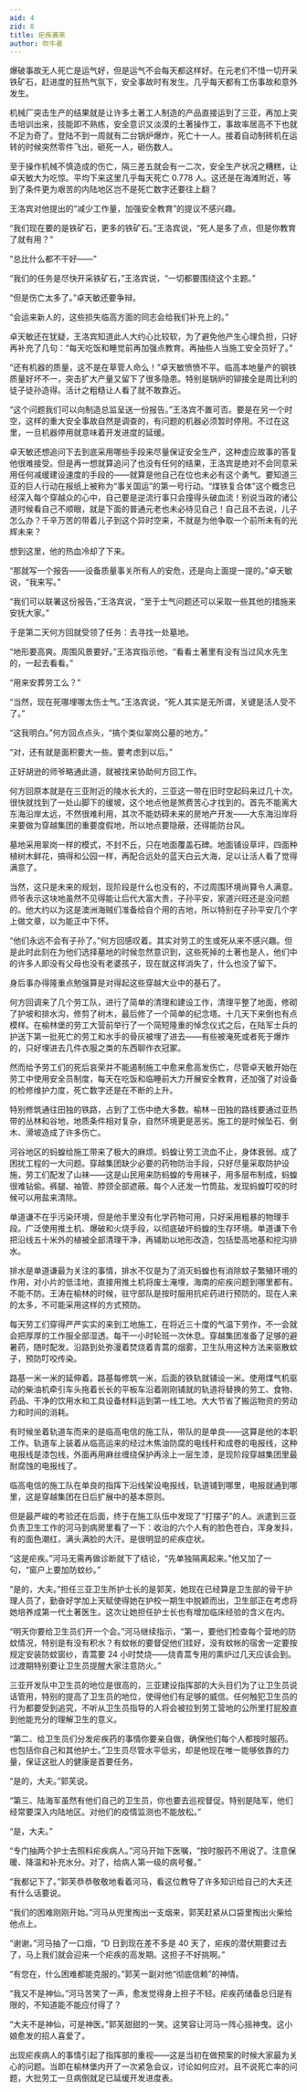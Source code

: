 ```yaml
---
aid: 4
zid: 8
title: 疟疾袭来
author: 吹牛者
---
```


爆破事故无人死亡是运气好，但是运气不会每天都这样好。在元老们不惜一切开采铁矿石，赶进度的狂热气氛下，安全事故时有发生。几乎每天都有工伤事故和意外发生。

机械厂突击生产的结果就是让许多土著工人制造的产品直接运到了三亚，再加上突击培训出来，技能即不熟练，安全意识又淡漠的土著操作工，事故率居高不下也就不足为奇了。登陆不到一周就有二台锅炉爆炸，死亡十一人。接着自动制砖机在运转的时候突然零件飞出，砸死一人，砸伤数人。

至于操作机械不慎造成的伤亡，隔三差五就会有一二次，安全生产状况之糟糕，让卓天敏大为吃惊。平均下来这里几乎每天死亡 0.778 人。这还是在海滩附近，等到了条件更为艰苦的内陆地区岂不是死亡数字还要往上翻？

王洛宾对他提出的“减少工作量，加强安全教育”的提议不感兴趣。

“我们现在要的是铁矿石，更多的铁矿石。”王洛宾说，“死人是多了点，但是你教育了就有用？”

“总比什么都不干好——”

“我们的任务是尽快开采铁矿石，”王洛宾说，“一切都要围绕这个主题。”

“但是伤亡太多了。”卓天敏还要争辩。

“会运来新人的，这些损失临高方面的同志会给我们补充上的。”

卓天敏还在犹疑，王洛宾知道此人大约心比较软，为了避免他产生心理负担，只好再补充了几句：“每天吃饭和睡觉前再加强点教育。再抽些人当施工安全员好了。”

“还有机器的质量，这不是在草菅人命么！”卓天敏愤愤不平。临高本地量产的钢铁质量好坏不一，突击扩大产量又留下了很多隐患。特别是锅炉的铆接全是周比利的徒子徒孙造得。活计之粗糙让人看了就不敢靠近。

“这个问题我们可以向制造总监呈送一份报告。”王洛宾不置可否。要是在另一个时空，这样的重大安全事故自然是调查的，有问题的机器必须暂时停用。不过在这里，一旦机器停用就意味着开发进度的延缓。

卓天敏还想追问下去到底采用哪些手段来尽量保证安全生产，这种虚应故事的答复他很难接受。但是再一想就算追问了也没有任何的结果，王洛宾是绝对不会同意采用任何减缓建设速度的手段的——就算是他自己在位也未必有这个勇气。要知道三亚的巨人行动在报纸上被称为“事关国运”的第一号行动。“煤铁复合体”这个概念已经深入每个穿越众的心中，自己要是逆流行事只会撞得头破血流！别说当政的诸公道时候看自己不顺眼，就是下面的普通元老也未必待见自己！自己且不去说，儿子怎么办？千辛万苦的带着儿子到这个异时空来，不就是为他争取一个前所未有的光辉未来？

想到这里，他的热血冷却了下来。

“那就写一个报告——设备质量事关所有人的安危，还是向上面提一提的。”卓天敏说，“我来写。”

“我们可以联署这份报告，”王洛宾说，“至于士气问题还可以采取一些其他的措施来安抚大家。”

于是第二天何方回就受领了任务：去寻找一处墓地。

“地形要高爽。周围风景要好。”王洛宾指示他，“看看土著里有没有当过风水先生的，一起去看看。”

“用来安葬劳工么？”

“当然，现在死哪埋哪太伤士气。”王洛宾说，“死人其实是无所谓，关键是活人受不了。”

“这我明白。”何方回点点头，“搞个类似翠岗公墓的地方。”

“对，还有就是面积要大一些。要考虑到以后。”

正好胡逊的师爷略通此道，就被找来协助何方回工作。

何方回原本就是在三亚附近的陵水长大的，三亚这一带在旧时空起码来过几十次。很快就找到了一处山脚下的缓坡，这个地点他是煞费苦心才找到的。首先不能离大东海沿岸太远，不然很难利用，其次不能妨碍未来的房地产开发——大东海沿岸将来要做为穿越集团的重要度假地，所以地点要隐蔽，还得能防台风。

墓地采用翠岗一样的模式，不封不丘，只在地面覆盖石碑。地面铺设草坪，四面种植树木鲜花，搞得和公园一样，再配合远处的蓝天白云大海，足以让活人看了觉得满意了。

当然，这只是未来的规划，现阶段是什么也没有的，不过周围环境尚算令人满意。师爷表示这块地虽然不见得能让后代大富大贵，子孙平安，家道兴旺还是没问题的。他大约以为这是澳洲海贼们准备给自个用的吉地，所以特别在子孙平安几个字上做文章，以为能正中下怀。

“他们永远不会有子孙了。”何方回感叹着。其实对劳工的生或死从来不感兴趣。但是此时此刻在为他们选择墓地的时候忽然意识到，这些死掉的土著也是人，他们中的许多人即没有父母也没有老婆孩子，现在就这样消失了，什么也没了留下。

身后事办得隆重点勉强算是对得起这些穿越大业中的基石了。

何方回调来了几个劳工队，进行了简单的清理和建设工作，清理平整了地面，修砌了护坡和排水沟，修剪了树木，最后修了一个简单的纪念塔。十几天下来倒也有点模样。在榆林堡的劳工大营前举行了一个简短隆重的悼念仪式之后，在陆军士兵的护送下第一批死亡的劳工和水手的骨灰被埋了进去——有些被淹死或者死于爆炸的，只好埋进去几件衣服之类的东西聊作衣冠冢。

然而给予劳工们的死后哀荣并不能遏制施工中愈来愈高发伤亡，尽管卓天敏开始在劳工中使用安全员制度，每天在吃饭和临睡前大力开展安全教育，还加强了对设备的检修维护力度，死亡数字还是在不断的上升。

特别修筑通往田独的铁路，占到了工伤中绝大多数。榆林－田独的路线要通过亚热带的丛林和谷地，地质条件相对复杂，自然环境更是恶劣。施工的是时候坠石、倒木、滑坡造成了许多伤亡。

河谷地区的蚂蝗给施工带来了极大的麻烦。蚂蝗让劳工流血不止，身体衰弱。成了困扰工程的一大问题。穿越集团缺少必要的药物防治手段，只好尽量采取防护设施，劳工们配发了山袜——这是山民用来防蚂蝗的专用袜子，用多层布制成，蚂蝗很难钻偷。裤腿、袖管、脖颈全部遮蔽。每个人还发一竹筒盐。发现蚂蝗叮咬的时候可以用盐来清除。

单道谦不在乎污染环境，但是他手里没有化学药物可用，只好采用粗暴的物理手段。广泛使用推土机、爆破和火烧手段，以彻底破坏蚂蝗的生存环境。单道谦下令把沿线五十米外的植被全部清理干净，再辅助以地形改造，包括垫高地基和挖沟排水。

排水是单道谦最为关注的事情，排水不仅是为了消灭蚂蝗也有消除蚊子繁殖环境的作用，对小片的低洼地，直接用推土机将废土淹埋，海南的疟疾问题到哪里都有。不能不防。王涛在榆林的时候，驻守部队是按时服用抗疟药进行预防的。现在人来的太多，不可能采用这样的方式预防。

每天劳工们穿得严严实实的来到工地施工，在将近三十度的气温下劳作，不一会就会把厚厚的工作服全部湿透。每干一小时轮班一次休息。穿越集团准备了足够的避暑药，随时配发。沿路到处弥漫着焚烧着青蒿的烟雾，卫生队用这种方法来驱散蚊子，预防叮咬传染。

路基一米一米的延伸着。路基每修筑一米，后面的铁轨就铺设一米。使用煤气机驱动的柴油机牵引车头拖着长长的平板车沿着刚刚铺就的轨道将替换的劳工、食物、药品、干净的饮用水和工具设备材料运到第一线工地。大大节省了搬运物资的劳动力和时间的消耗。

有时候坐着轨道车而来的是临高电信的施工队，带队的是单良——这算是他的本职工作。轨道车上装着从临高运来的经过木焦油防腐的电线杆和成卷的电报线，这种电报线是漆包线，外面再用麻丝缠绕保护再涂上一层生漆，是现阶段穿越集团里最耐腐蚀的电报线了。

临高电信的施工队在单良的指挥下沿线架设电报线，轨道铺到哪里，电报就通到哪里，这是穿越集团在日后扩展中的基本原则。

但是最严峻的考验还在后面，终于在施工队伍中发现了“打摆子”的人。派遣到三亚负责卫生工作的河马到病房里看了一下：收治的六个人有的脸色苍白，浑身发抖，有的面色潮红，满头满脸的大汗。是很明显的疟疾症状。

“这是疟疾。”河马无需再做诊断就下了结论，“先单独隔离起来。”他又加了一句，“窗户上要加防蚊纱。”

“是的，大夫。”担任三亚卫生所护士长的是郭芙，她现在已经算是卫生部的骨干护理人员了，勤奋好学加上天赋使得她在护校一期生中脱颖而出，卫生部正在考虑将她培养成第一代土著医生。这次让她担任护士长也有增加临床经验的含义在内。

“明天你要给卫生员们开一个会。”河马继续指示，“第一，要他们检查每个营地的防蚊情况，特别是有没有积水？有蚊帐的要督促他们挂好，没有蚊帐的宿舍一定要按规定安装防蚊窗纱，青蒿要 24 小时焚烧——烧青蒿专用的熏炉过几天应该会到。过渡期特别要让卫生员提醒大家注意防火。”

三亚开发队中卫生员的地位是很高的，三亚建设指挥部的大头目们为了让卫生员说话管用，特别的提高了卫生员的地位，使得他们有足够的威信。任何触犯卫生员的行为都要受到追究，不听从卫生员指导的人将会被拉到劳工营地的公所里打屁股直到他能充分的理解卫生的意义。

“第二、给卫生员们分发疟疾药的事情你要亲自做，确保他们每个人都按时服药。也包括你自己和其他护士。”卫生员尽管水平低劣，却是他现在唯一能够依靠的力量，保证这批人的健康是首要任务。

“是的，大夫。”郭芙说。

“第三、陆海军虽然有他们自己的卫生员，你也要去巡视督促。特别是陆军，他们经常要深入内陆地区。对他们的疫情监测也不能放松。”

“是，大夫。”

“专门抽两个护士去照料疟疾病人。”河马开始下医嘱，“按时服药不用说了。注意保暖、降温和补充水分。对了，给病人第一级的病号餐。”

“我都记下了。”郭芙恭恭敬敬地看着河马，看这位教导了许多知识给自己的大夫还有什么话要说。

“我们的困难刚刚开始。”河马从兜里掏出一支烟来，郭芙赶紧从口袋里掏出火柴给他点上。

“谢谢。”河马抽了一口烟，“D 日到现在差不多是 40 天了，疟疾的潜伏期要过去了，马上我们就会迎来一个疟疾的高发期。这担子不好挑啊。”

“有您在，什么困难都能克服的。”郭芙一副对他“彻底信赖”的神情。

“我又不是神仙。”河马苦笑了一声，愈发觉得身上担子不轻。疟疾药储备总归是有限的，不知道能不能应付得了？

“大夫不是神仙，可是神医。”郭芙甜甜的一笑。这笑容让河马一阵心摇神曳。这小娘愈发的招人喜爱了。

出现疟疾病人的事情引起了指挥部的重视——这是当初在做预案的时候大家最为关心的问题。当即在榆林堡内开了一次紧急会议，讨论如何应对。且不说死亡率的问题，大批劳工一旦病倒就足已延缓开发进度表。
